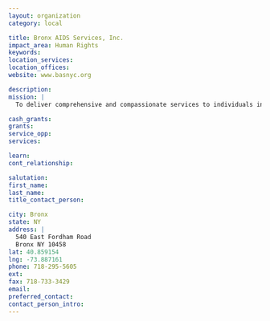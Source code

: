 ```yaml
---
layout: organization
category: local

title: Bronx AIDS Services, Inc.
impact_area: Human Rights
keywords: 
location_services: 
location_offices: 
website: www.basnyc.org

description: 
mission: |
  To deliver comprehensive and compassionate services to individuals infected with HIV/AIDS and to community organizations concerned about the problem of AIDS. To facilitate the development of service systems in the Bronx that will ensure that infected Bronx residents receive adequate healthcare, housing, education, and other services in response to their emergent needs.

cash_grants: 
grants: 
service_opp: 
services: 

learn: 
cont_relationship: 

salutation: 
first_name: 
last_name: 
title_contact_person: 

city: Bronx
state: NY
address: |
  540 East Fordham Road     
  Bronx NY 10458
lat: 40.859154
lng: -73.887161
phone: 718-295-5605
ext: 
fax: 718-733-3429
email: 
preferred_contact: 
contact_person_intro: 
---
```

